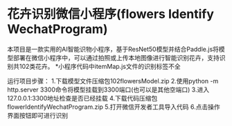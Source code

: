 # 花卉识别微信小程序(flowers Identify WechatProgram)
本项目是一款实用的AI智能识物小程序，基于ResNet50模型并结合Paddle.js将模型部署在微信小程序中，可以通过拍照或上传本地图像进行智能识别花卉，支持识别共102类花卉。
*小程序代码中itemMap.js文件的识别标签不全

运行项目步骤：
1.下载模型文件压缩包102flowersModel.zip
2.使用python -m http.server 3300命令将模型挂载到3300端口(也可以是其他空端口)
3.进入127.0.0.1:3300地址检查是否已经挂载
4.下载代码压缩包flowerIdentifyWechatProgram.zip
5.打开微信开发者工具导入代码
6.点击操作界面按钮即可进行识别
